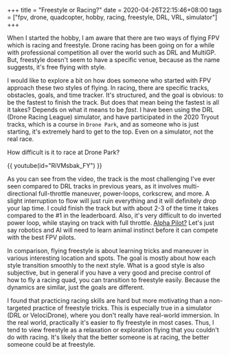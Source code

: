 +++
title = "Freestyle or Racing?"
date = 2020-04-26T22:15:46+08:00
tags = ["fpv, drone, quadcopter, hobby, racing, freestyle, DRL, VRL, simulator"]
+++

When I started the hobby, I am aware that there are two ways of flying FPV which is racing and freestyle. Drone racing has been going on for a while with professional competition all over the world such as DRL and MultiGP. But, freestyle doesn't seem to have a specific venue, because as the name suggests, it's free flying with style. 

I would like to explore a bit on how does someone who started with FPV approach these two styles of flying. In racing, there are specific tracks, obstacles, goals, and time tracker. It's structured, and the goal is obvious: to be the fastest to finish the track. But does that mean being the fastest is all it takes? Depends on what it means to be *fast*. I have been using the DRL (Drone Racing League) simulator, and have participated in the 2020 Tryout tracks, which is a course in `Drone Park`, and as someone who is just starting, it's extremely hard to get to the top. Even on a simulator, not the real race.

How difficult is it to race at Drone Park?

{{ youtube(id="RiVMsbak_FY") }}

As you can see from the video, the track is the most challenging I've ever seen compared to DRL tracks in previous years, as it involves multi-directional full-throttle maneuver, power-loops, corkscrew, and more. A slight interruption to flow will just ruin everything and it will definitely drop your lap time. I could finish the track but with about 2-3 of the time it takes compared to the #1 in the leaderboard. Also, it's very difficult to do inverted power loop, while staying on track with full throttle. [Alpha Pilot?](https://lockheedmartin.com/en-us/news/events/ai-innovation-challenge.html) Let's just say robotics and AI will need to learn animal instinct before it can compete with the best FPV pilots.

In comparison, flying freestyle is about learning tricks and maneuver in various interesting location and spots. The goal is mostly about how each style transition smoothly to the next style. What is a good style is also subjective, but in general if you have a very good and precise control of how to fly a racing quad, you can transition to freestyle easily. Because the dynamics are similar, just the goals are different. 

I found that practicing racing skills are hard but more motivating than a non-targeted practice of freestyle tricks. This is especially true in a simulator (DRL or VelociDrone), where you don't really have real-world immersion. In the real world, practically it's easier to fly freestyle in most cases. Thus, I tend to view freestyle as a relaxation or exploration flying that you couldn't do with racing. It's likely that the better someone is at racing, the better someone could be at freestyle. 
